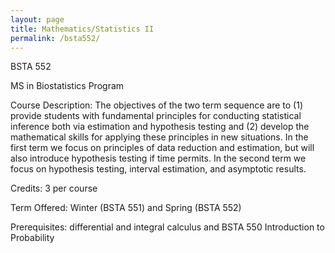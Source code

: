 ```yaml
---
layout: page
title: Mathematics/Statistics II
permalink: /bsta552/
---
```


BSTA 552

MS in Biostatistics Program

Course Description:  The objectives of the two term sequence are to (1)
provide students with 
fundamental principles for conducting statistical inference both via
estimation and hypothesis testing and (2) develop the mathematical
skills for applying these principles in new situations. In the first
term we focus on principles of data reduction and estimation, but will
also introduce hypothesis testing if time permits. In the second term we
focus on hypothesis testing, interval estimation, and asymptotic results.

Credits: 3 per course

Term Offered:  Winter (BSTA 551) and Spring (BSTA 552)

Prerequisites:  differential and integral calculus and BSTA 550 Introduction to Probability

